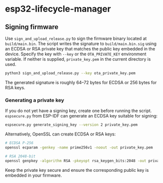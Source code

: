 # esp32-lifecycle-manager

## Signing firmware

Use `sign_and_upload_release.py` to sign the firmware binary located at
`build/main.bin`. The script writes the signature to `build/main.bin.sig` using
an ECDSA or RSA private key that matches the public key embedded in the device.
Specify the key with `--key` or the `OTA_PRIVATE_KEY` environment variable. If
neither is supplied, `private_key.pem` in the current directory is used.

```bash
python3 sign_and_upload_release.py --key ota_private_key.pem
```

The generated signature is roughly 64–72 bytes for ECDSA or 256 bytes for RSA
keys.

### Generating a private key

If you do not yet have a signing key, create one before running the script.
`espsecure.py` from ESP-IDF can generate an ECDSA key suitable for signing:

```bash
espsecure.py generate_signing_key --version 2 private_key.pem
```

Alternatively, OpenSSL can create ECDSA or RSA keys:

```bash
# ECDSA P-256
openssl ecparam -genkey -name prime256v1 -noout -out private_key.pem

# RSA 2048-bit
openssl genpkey -algorithm RSA -pkeyopt rsa_keygen_bits:2048 -out private_key.pem
```

Keep the private key secure and ensure the corresponding public key is
embedded in your firmware.
